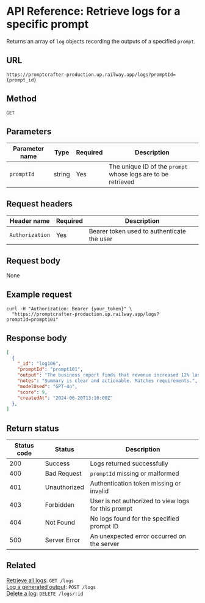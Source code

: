 # API Reference: Retrieve logs for a specific prompt

Returns an array of `log` objects recording the outputs of a specified `prompt`.

## URL

```text
https://promptcrafter-production.up.railway.app/logs?promptId={prompt_id}
```

## Method

`GET`

## Parameters

| Parameter name | Type   | Required | Description                      |
|----------------|--------|----------|----------------------------------|
| `promptId`     | string | Yes      | The unique ID of the `prompt` whose logs are to be retrieved |

## Request headers

| Header name     | Required | Description                                |
|-----------------|----------|--------------------------------------------|
| `Authorization` | Yes      | Bearer token used to authenticate the user |

## Request body

None

## Example request

```shell
curl -H "Authorization: Bearer {your_token}" \
  "https://promptcrafter-production.up.railway.app/logs?promptId=prompt101"
```

## Response body

```json
[
  {
    "_id": "log106",
    "promptId": "prompt101",
    "output": "The business report finds that revenue increased 12% last quarter, driven by strong online sales. Recommendations include expanding digital marketing and improving supply chain efficiency. No significant risks were found, but leadership should monitor supplier stability. Immediate action is suggested to secure long-term supplier contracts.",
    "notes": "Summary is clear and actionable. Matches requirements.",
    "modelUsed": "GPT-4o",
    "score": 9,
    "createdAt": "2024-06-20T13:10:00Z"
  },
]
```

## Return status

| Status code  | Status       | Description                                            |
|--------------|--------------|--------------------------------------------------------|
| 200          | Success      | Logs returned successfully                             |
| 400          | Bad Request  | `promptId` missing or malformed                        |
| 401          | Unauthorized | Authentication token missing or invalid               |
| 403          | Forbidden    | User is not authorized to view logs for this prompt    |
| 404          | Not Found    | No logs found for the specified prompt ID              |
| 500          | Server Error | An unexpected error occurred on the server             |

## Related

[Retrieve all logs](reference/endpoints/get-logs.md): `GET /logs`  
[Log a generated output](reference/endpoints/post-logs.md): `POST /logs`  
[Delete a log](reference/endpoints/delete-logs-id.md): `DELETE /logs/:id`  
